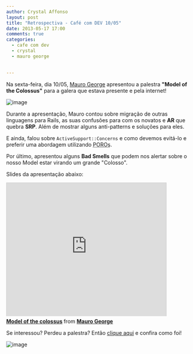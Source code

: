 ```yaml
---
author: Crystal Affonso
layout: post
title: "Retrospectiva - Café com DEV 10/05"
date: 2013-05-17 17:00
comments: true
categories:
  - cafe com dev
  - crystal
  - mauro george

  
---
```



Na sexta-feira, dia 10/05, [Mauro George](https://twitter.com/maurogeorge) apresentou a palestra **"Model of the Colossus"** para a galera que estava presente e pela internet!

<!--more-->

![image](/images/mario.jpg)

Durante a apresentação, Mauro contou sobre migração de outras linguagens para Rails, as suas confusões para com os novatos e **AR** que quebra **SRP**. Além de mostrar alguns anti-patterns e soluções para eles.

E ainda, falou sobre `ActiveSupport::Concerns` e como devemos evitá-lo e preferir uma abordagem utilizando <abbr title="Plain Old Ruby Objects">POROs</abbr>. 

Por último, apresentou alguns **Bad Smells** que podem nos alertar sobre o nosso Model estar virando um grande "Colosso". 

Slides da apresentação abaixo:

<iframe src="http://www.slideshare.net/slideshow/embed_code/20946985" width="427" height="356" frameborder="0" marginwidth="0" marginheight="0" scrolling="no" style="border:1px solid #CCC;border-width:1px 1px 0;margin-bottom:5px" allowfullscreen webkitallowfullscreen mozallowfullscreen> </iframe> <div style="margin-bottom:5px"> <strong> <a href="http://www.slideshare.net/maurogeorge/model-of-colossus" title="Model of the colossus" target="_blank">Model of the colossus</a> </strong> from <strong><a href="http://www.slideshare.net/maurogeorge" target="_blank">Mauro George</a></strong> </div>

Se interessou? Perdeu a palestra? Então [clique aqui](https://www.eventials.com/pt-br/helabs/model-of-the-colossus/) e confira como foi!

![image](/images/galeramauro.jpg)

